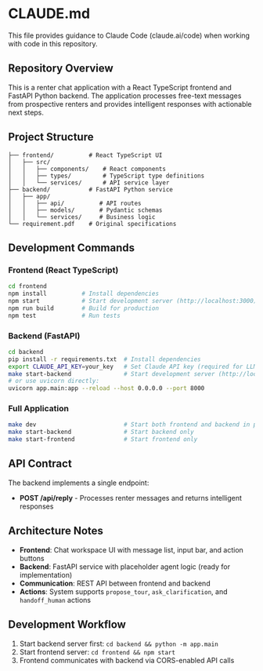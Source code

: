 # CLAUDE.md

This file provides guidance to Claude Code (claude.ai/code) when working with code in this repository.

## Repository Overview

This is a renter chat application with a React TypeScript frontend and FastAPI Python backend. The application processes free-text messages from prospective renters and provides intelligent responses with actionable next steps.

## Project Structure

```
├── frontend/          # React TypeScript UI
│   ├── src/
│   │   ├── components/    # React components
│   │   ├── types/         # TypeScript type definitions
│   │   └── services/      # API service layer
├── backend/           # FastAPI Python service
│   ├── app/
│   │   ├── api/          # API routes
│   │   ├── models/       # Pydantic schemas
│   │   └── services/     # Business logic
└── requirement.pdf    # Original specifications
```

## Development Commands

### Frontend (React TypeScript)
```bash
cd frontend
npm install          # Install dependencies
npm start            # Start development server (http://localhost:3000)
npm run build        # Build for production
npm test             # Run tests
```

### Backend (FastAPI)
```bash
cd backend
pip install -r requirements.txt  # Install dependencies
export CLAUDE_API_KEY=your_key   # Set Claude API key (required for LLM features)
make start-backend               # Start development server (http://localhost:8000)
# or use uvicorn directly:
uvicorn app.main:app --reload --host 0.0.0.0 --port 8000
```

### Full Application
```bash
make dev                         # Start both frontend and backend in parallel
make start-backend               # Start backend only
make start-frontend              # Start frontend only
```

## API Contract

The backend implements a single endpoint:
- **POST /api/reply** - Processes renter messages and returns intelligent responses

## Architecture Notes

- **Frontend**: Chat workspace UI with message list, input bar, and action buttons
- **Backend**: FastAPI service with placeholder agent logic (ready for implementation)
- **Communication**: REST API between frontend and backend
- **Actions**: System supports `propose_tour`, `ask_clarification`, and `handoff_human` actions

## Development Workflow

1. Start backend server first: `cd backend && python -m app.main`
2. Start frontend server: `cd frontend && npm start`
3. Frontend communicates with backend via CORS-enabled API calls